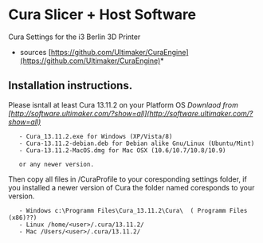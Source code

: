 Cura Slicer + Host Software 
==========

Cura Settings for the i3 Berlin 3D Printer 

* sources [https://github.com/Ultimaker/CuraEngine](https://github.com/Ultimaker/CuraEngine)*


Installation instructions.
-----------



Please isntall at least Cura 13.11.2 on your Platform OS 
       *Downlaod from [http://software.ultimaker.com/?show=all](http://software.ultimaker.com/?show=all)*
       
       - Cura_13.11.2.exe for Windows (XP/Vista/8)
       - Cura-13.11.2-debian.deb for Debian alike Gnu/Linux (Ubuntu/Mint)
       - Cura-13.11.2-MacOS.dmg for Mac OSX (10.6/10.7/10.8/10.9)
       
       or any newer version. 


Then copy all files in /CuraProfile to your coresponding settings folder, if you installed a newer version of Cura the folder named coresponds to your version.
      
       - Windows c:\Programm Files\Cura_13.11.2\Cura\  ( Programm Files (x86)??)
       - Linux /home/<user>/.cura/13.11.2/
       - Mac /Users/<user>/.cura/13.11.2/ 	  
